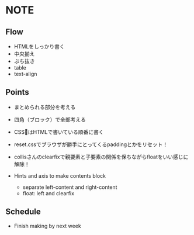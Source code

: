 # NOTE

## Flow
- HTMLをしっかり書く
- 中央揃え
- ぶち抜き
- table
- text-align

## Points
- まとめられる部分を考える
- 四角（ブロック）で全部考える
- CSSはHTMLで書いている順番に書く
- reset.cssでブラウザが勝手にとってくるpaddingとかをリセット！
- collisさんのclearfixで親要素と子要素の関係を保ちながらfloatをいい感じに解除！

- Hints and axis to make contents block
  - separate left-content and right-content
  - float: left and clearfix

## Schedule
- Finish making by next week
